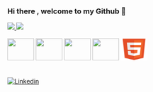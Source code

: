 ### Hi there , welcome to my Github 👋

<div align="">
  <a href="https://github.com/Nicolau-viscondi">
    <img height="145em" src="https://github-readme-stats.vercel.app/api?username=Nicolau-viscondi&count_private=true&include_all_commits=true&show_icons=true&theme=github_dark_dimmed&hide_border=false&show_owner=true"/>
    <img height="145em" src="https://github-readme-stats.vercel.app/api/top-langs/?username=Nicolau-viscondi&theme=github_dark_dimmed&hide_border=false&&layout=compact"/>
  </a>
</div>

<div style="display: inline_block"><br>

  
  <img align="center" height="50" width="60" src="https://www.cdnlogo.com/logos/m/35/microsoft-excel.svg"/>
    
  <img align="center" height="50" width="60" src="https://cdn.jsdelivr.net/gh/devicons/devicon/icons/python/python-original.svg" />
          
  <img align="center" height="50" width="60" src="https://cdn.jsdelivr.net/gh/devicons/devicon/icons/mysql/mysql-original-wordmark.svg" />
 
  <img align="center" height="50" width="60" src="https://cdn.jsdelivr.net/gh/devicons/devicon/icons/git/git-original.svg" />
       
  <img align="center" height="50" width="60" src="https://raw.githubusercontent.com/devicons/devicon/master/icons/html5/html5-original.svg">

</div>

#
[![Linkedin](https://img.shields.io/badge/LinkedIn-0077B5?style=for-the-badge&logo=linkedin&logoColor=white)](https://www.linkedin.com/in/nicolau-viscondi/)
